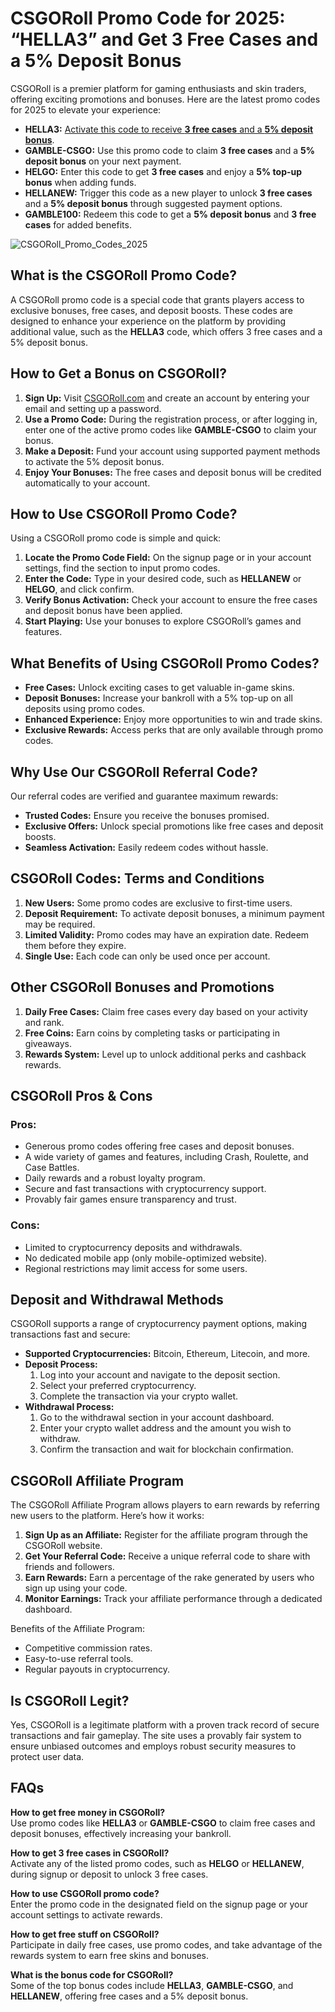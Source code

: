 # CSGORoll Promo Code for 2025: “HELLA3” and Get 3 Free Cases and a 5% Deposit Bonus

CSGORoll is a premier platform for gaming enthusiasts and skin traders, offering exciting promotions and bonuses. Here are the latest promo codes for 2025 to elevate your experience:

*   **HELLA3:** [Activate this code to receive **3 free cases** and a **5% deposit bonus**](https://csgoroll.gg/r/HELLA3).
*   **GAMBLE-CSGO:** Use this promo code to claim **3 free cases** and a **5% deposit bonus** on your next payment.
*   **HELGO:** Enter this code to get **3 free cases** and enjoy a **5% top-up bonus** when adding funds.
*   **HELLANEW:** Trigger this code as a new player to unlock **3 free cases** and a **5% deposit bonus** through suggested payment options.
*   **GAMBLE100:** Redeem this code to get a **5% deposit bonus** and **3 free cases** for added benefits.

![CSGORoll_Promo_Codes_2025](https://github.com/user-attachments/assets/3c34934a-10f2-4047-9abc-69e72e3aef8f)

## What is the CSGORoll Promo Code?

A CSGORoll promo code is a special code that grants players access to exclusive bonuses, free cases, and deposit boosts. These codes are designed to enhance your experience on the platform by providing additional value, such as the **HELLA3** code, which offers 3 free cases and a 5% deposit bonus.

## How to Get a Bonus on CSGORoll?

1.  **Sign Up:** Visit [CSGORoll.com](https://csgoroll.gg/r/HELLA3) and create an account by entering your email and setting up a password.
2.  **Use a Promo Code:** During the registration process, or after logging in, enter one of the active promo codes like **GAMBLE-CSGO** to claim your bonus.
3.  **Make a Deposit:** Fund your account using supported payment methods to activate the 5% deposit bonus.
4.  **Enjoy Your Bonuses:** The free cases and deposit bonus will be credited automatically to your account.

## How to Use CSGORoll Promo Code?

Using a CSGORoll promo code is simple and quick:

1.  **Locate the Promo Code Field:** On the signup page or in your account settings, find the section to input promo codes.
2.  **Enter the Code:** Type in your desired code, such as **HELLANEW** or **HELGO**, and click confirm.
3.  **Verify Bonus Activation:** Check your account to ensure the free cases and deposit bonus have been applied.
4.  **Start Playing:** Use your bonuses to explore CSGORoll’s games and features.

## What Benefits of Using CSGORoll Promo Codes?

*   **Free Cases:** Unlock exciting cases to get valuable in-game skins.
*   **Deposit Bonuses:** Increase your bankroll with a 5% top-up on all deposits using promo codes.
*   **Enhanced Experience:** Enjoy more opportunities to win and trade skins.
*   **Exclusive Rewards:** Access perks that are only available through promo codes.

## Why Use Our CSGORoll Referral Code?

Our referral codes are verified and guarantee maximum rewards:

*   **Trusted Codes:** Ensure you receive the bonuses promised.
*   **Exclusive Offers:** Unlock special promotions like free cases and deposit boosts.
*   **Seamless Activation:** Easily redeem codes without hassle.

## CSGORoll Codes: Terms and Conditions

1.  **New Users:** Some promo codes are exclusive to first-time users.
2.  **Deposit Requirement:** To activate deposit bonuses, a minimum payment may be required.
3.  **Limited Validity:** Promo codes may have an expiration date. Redeem them before they expire.
4.  **Single Use:** Each code can only be used once per account.

## Other CSGORoll Bonuses and Promotions

1.  **Daily Free Cases:** Claim free cases every day based on your activity and rank.
2.  **Free Coins:** Earn coins by completing tasks or participating in giveaways.
3.  **Rewards System:** Level up to unlock additional perks and cashback rewards.

## CSGORoll Pros & Cons

### Pros:

*   Generous promo codes offering free cases and deposit bonuses.
*   A wide variety of games and features, including Crash, Roulette, and Case Battles.
*   Daily rewards and a robust loyalty program.
*   Secure and fast transactions with cryptocurrency support.
*   Provably fair games ensure transparency and trust.

### Cons:

*   Limited to cryptocurrency deposits and withdrawals.
*   No dedicated mobile app (only mobile-optimized website).
*   Regional restrictions may limit access for some users.

## Deposit and Withdrawal Methods

CSGORoll supports a range of cryptocurrency payment options, making transactions fast and secure:

*   **Supported Cryptocurrencies:** Bitcoin, Ethereum, Litecoin, and more.
*   **Deposit Process:**
    1.  Log into your account and navigate to the deposit section.
    2.  Select your preferred cryptocurrency.
    3.  Complete the transaction via your crypto wallet.
*   **Withdrawal Process:**
    1.  Go to the withdrawal section in your account dashboard.
    2.  Enter your crypto wallet address and the amount you wish to withdraw.
    3.  Confirm the transaction and wait for blockchain confirmation.

## CSGORoll Affiliate Program

The CSGORoll Affiliate Program allows players to earn rewards by referring new users to the platform. Here’s how it works:

1.  **Sign Up as an Affiliate:** Register for the affiliate program through the CSGORoll website.
2.  **Get Your Referral Code:** Receive a unique referral code to share with friends and followers.
3.  **Earn Rewards:** Earn a percentage of the rake generated by users who sign up using your code.
4.  **Monitor Earnings:** Track your affiliate performance through a dedicated dashboard.

Benefits of the Affiliate Program:

*   Competitive commission rates.
*   Easy-to-use referral tools.
*   Regular payouts in cryptocurrency.

## Is CSGORoll Legit?

Yes, CSGORoll is a legitimate platform with a proven track record of secure transactions and fair gameplay. The site uses a provably fair system to ensure unbiased outcomes and employs robust security measures to protect user data.

## FAQs

**How to get free money in CSGORoll?**  
Use promo codes like **HELLA3** or **GAMBLE-CSGO** to claim free cases and deposit bonuses, effectively increasing your bankroll.

**How to get 3 free cases in CSGORoll?**  
Activate any of the listed promo codes, such as **HELGO** or **HELLANEW**, during signup or deposit to unlock 3 free cases.

**How to use CSGORoll promo code?**  
Enter the promo code in the designated field on the signup page or your account settings to activate rewards.

**How to get free stuff on CSGORoll?**  
Participate in daily free cases, use promo codes, and take advantage of the rewards system to earn free skins and bonuses.

**What is the bonus code for CSGORoll?**  
Some of the top bonus codes include **HELLA3**, **GAMBLE-CSGO**, and **HELLANEW**, offering free cases and a 5% deposit bonus.
